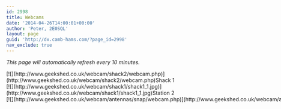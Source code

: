 ```yaml
---
id: 2998
title: Webcams
date: '2014-04-26T14:00:01+00:00'
author: 'Peter, 2E0SQL'
layout: page
guid: 'http://dx.camb-hams.com/?page_id=2998'
nav_exclude: true
---
```


*This page will automatically refresh every 10 minutes.*<meta content="600" http-equiv="refresh"></meta>

<div class="wp-caption aligncenter" style="width: 650px">[![](http://www.geekshed.co.uk/webcam/shack2/webcam.php)](http://www.geekshed.co.uk/webcam/shack2/webcam.php)Shack 1

</div><div class="wp-caption aligncenter" style="width: 650px">[![](http://www.geekshed.co.uk/webcam/shack1/shack1_1.jpg)](http://www.geekshed.co.uk/webcam/shack1/shack1_1.jpg)Station 2

</div><div class="wp-caption aligncenter" style="width: 1290px">[![](http://www.geekshed.co.uk/webcam/antennas/snap/webcam.php)](http://www.geekshed.co.uk/webcam/antennas/snap/webcam.php)Outdoors Antennas

</div>